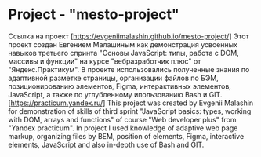 # Project - "mesto-project"
Ссылка на проект [https://evgeniimalashin.github.io/mesto-project/]
Этот проект создан Евгением Малашиным как демонстрация усвоенных навыков третьего спринта "Основы JavaScript: типы, работа с DOM, массивы и функции" на курсе "вебразработчик плюс" от "Яндекс.Практикум".
В проекте использовались полученные знания по адаптивной разметке страницы, организации файлов по БЭМ, позиционированию элементов, Figma, интерактивных элементов, JavaScript, а также по углубленному ипользованию Bash и GIT.
[https://practicum.yandex.ru/]
This project was created by Evgenii Malashin for demonstration of skills of third sprint "JavaScript basics: types, working with DOM, arrays and functions" of course "Web developer plus" from "Yandex practicum".
In project I used knowledge of adaptive web page markup, organizing files by BEM, position of elements, Figma, interactive elements, JavaScript and also in-depth use of Bash and GIT.